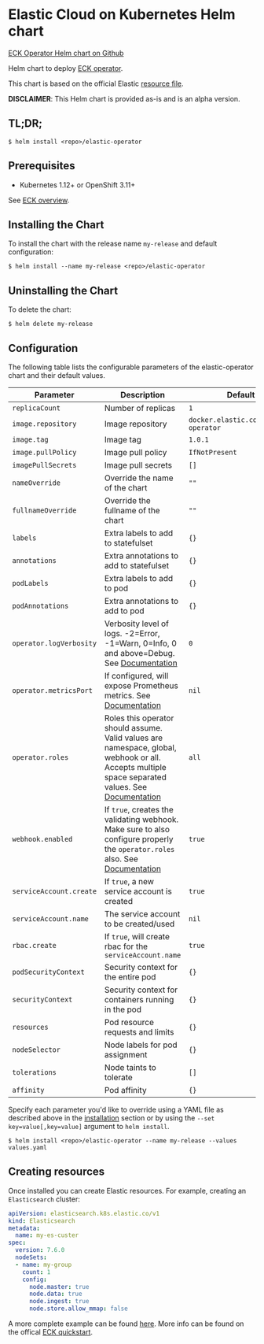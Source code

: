 # Elastic Cloud on Kubernetes Helm chart

[ECK Operator Helm chart on Github](https://github.com/collibra/elastic-operator)

Helm chart to deploy [ECK operator](https://www.elastic.co/guide/en/cloud-on-k8s/current/k8s-overview.html).

This chart is based on the official Elastic [resource file](https://download.elastic.co/downloads/eck/1.1.2/all-in-one.yaml).

__DISCLAIMER__: This Helm chart is provided as-is and is an alpha version.

## TL;DR;

```console
$ helm install <repo>/elastic-operator
```

## Prerequisites

- Kubernetes 1.12+ or OpenShift 3.11+ 

See [ECK overview](https://www.elastic.co/guide/en/cloud-on-k8s/current/k8s-overview.html).

## Installing the Chart

To install the chart with the release name `my-release` and default configuration:

```console
$ helm install --name my-release <repo>/elastic-operator
```

## Uninstalling the Chart

To delete the chart:

```console
$ helm delete my-release
```

## Configuration

The following table lists the configurable parameters of the elastic-operator chart and their default values.

Parameter | Description | Default
--- | --- | ---
`replicaCount` | Number of replicas | `1`
`image.repository` | Image repository | `docker.elastic.co/eck/eck-operator`
`image.tag` | Image tag | `1.0.1`
`image.pullPolicy` | Image pull policy | `IfNotPresent`
`imagePullSecrets` | Image pull secrets | `[]`
`nameOverride` | Override the name of the chart | `""`
`fullnameOverride` | Override the fullname of the chart | `""`
`labels` | Extra labels to add to statefulset | `{}`
`annotations` | Extra annotations to add to statefulset | `{}`
`podLabels` | Extra labels to add to pod | `{}`
`podAnnotations` | Extra annotations to add to pod | `{}`
`operator.logVerbosity` | Verbosity level of logs. -2=Error, -1=Warn, 0=Info, 0 and above=Debug. See [Documentation](https://www.elastic.co/guide/en/cloud-on-k8s/current/k8s-operator-config.html) | `0`
`operator.metricsPort` | If configured, will expose Prometheus metrics. See [Documentation](https://www.elastic.co/guide/en/cloud-on-k8s/current/k8s-operator-config.html) | `nil`
`operator.roles` | Roles this operator should assume. Valid values are namespace, global, webhook or all. Accepts multiple space separated values. See [Documentation](https://www.elastic.co/guide/en/cloud-on-k8s/current/k8s-operator-config.html) | `all`
`webhook.enabled` | If `true`, creates the validating webhook. Make sure to also configure properly the `operator.roles` also. See [Documentation](https://www.elastic.co/guide/en/cloud-on-k8s/current/k8s-webhook.html) | `true`
`serviceAccount.create` | If `true`, a new service account is created | `true`
`serviceAccount.name` | The service account to be created/used | `nil`
`rbac.create` | If `true`, will create rbac for the `serviceAccount.name` | `true`
`podSecurityContext` | Security context for the entire pod | `{}`
`securityContext` | Security context for containers running in the pod | `{}`
`resources` | Pod resource requests and limits | `{}`
`nodeSelector` | Node labels for pod assignment | `{}`
`tolerations` | Node taints to tolerate | `[]`
`affinity` | Pod affinity | `{}`

Specify each parameter you'd like to override using a YAML file as described above in the [installation](#installing-the-chart) section or by using the `--set key=value[,key=value]` argument to `helm install`.

```console
$ helm install <repo>/elastic-operator --name my-release --values values.yaml
```

## Creating resources

Once installed you can create Elastic resources. For example, creating an `Elasticsearch` cluster:

```YAML
apiVersion: elasticsearch.k8s.elastic.co/v1
kind: Elasticsearch
metadata:
  name: my-es-custer
spec:
  version: 7.6.0
  nodeSets:
  - name: my-group
    count: 1
    config:
      node.master: true
      node.data: true
      node.ingest: true
      node.store.allow_mmap: false
```

A more complete example can be found [here](./samples/elasticsearch.yaml).
More info can be found on the offical [ECK quickstart](https://www.elastic.co/guide/en/cloud-on-k8s/current/k8s-quickstart.html).
